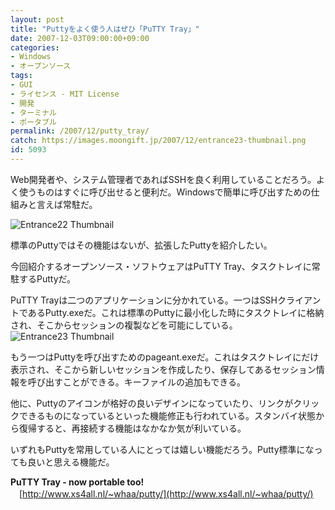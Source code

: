 ```yaml
---
layout: post
title: "Puttyをよく使う人はぜひ「PuTTY Tray」"
date: 2007-12-03T09:00:00+09:00
categories:
- Windows
- オープンソース
tags: 
- GUI
- ライセンス - MIT License
- 開発
- ターミナル
- ポータブル
permalink: /2007/12/putty_tray/
catch: https://images.moongift.jp/2007/12/entrance23-thumbnail.png
id: 5093
---
```

Web開発者や、システム管理者であればSSHを良く利用していることだろう。よく使うものはすぐに呼び出せると便利だ。Windowsで簡単に呼び出すための仕組みと言えば常駐だ。   
  
 ![Entrance22 Thumbnail](https://images.moongift.jp/2007/12/entrance22-thumbnail.png)  
  
標準のPuttyではその機能はないが、拡張したPuttyを紹介したい。   
  
今回紹介するオープンソース・ソフトウェアはPuTTY Tray、タスクトレイに常駐するPuttyだ。   
<!--more-->  
PuTTY Trayは二つのアプリケーションに分かれている。一つはSSHクライアントであるPutty.exeだ。これは標準のPuttyに最小化した時にタスクトレイに格納され、そこからセッションの複製などを可能にしている。   
 ![Entrance23 Thumbnail](https://images.moongift.jp/2007/12/entrance23-thumbnail.png)  
  
もう一つはPuttyを呼び出すためのpageant.exeだ。これはタスクトレイにだけ表示され、そこから新しいセッションを作成したり、保存してあるセッション情報を呼び出すことができる。キーファイルの追加もできる。   
  
他に、Puttyのアイコンが格好の良いデザインになっていたり、リンクがクリックできるものになっているといった機能修正も行われている。スタンバイ状態から復帰すると、再接続する機能はなかなか気が利いている。   
  
いずれもPuttyを常用している人にとっては嬉しい機能だろう。Putty標準になっても良いと思える機能だ。   
  
**PuTTY Tray - now portable too!**   
　[http://www.xs4all.nl/~whaa/putty/](http://www.xs4all.nl/~whaa/putty/)


